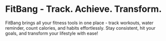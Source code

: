 # FitBang - Track. Achieve. Transform.

FitBang brings all your fitness tools in one place - track workouts, water reminder, count calories, and habits effortlessly. Stay consistent, hit your goals, and transform your lifestyle with ease!